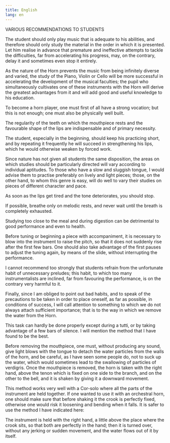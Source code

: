 ```yaml
---
title: English
lang: en
---
```


VARIOUS RECOMMENDATIONS TO STUDENTS

The student should only play music that is adequate to his abilities, and therefore should only study the material in the order in which it is presented. Let him realise in advance that premature and ineffective attempts to tackle the difficulties, far from accelerating his progress, may, on the contrary, delay it and sometimes even stop it entirely.

As the nature of the Horn prevents the music from being infinitely diverse and varied, the study of the Piano, Violin or Cello will be more successful in accelerating the development of the musical faculties; the pupil who simultaneously cultivates one of these instruments with the Horn will derive the greatest advantages from it and will add good and useful knowledge to his education.

To become a horn player, one must first of all have a strong vocation; but this is not enough; one must also be physically well built.

The regularity of the teeth on which the mouthpiece rests and the favourable shape of the lips are indispensable and of primary necessity.

The student, especially in the beginning, should keep his practicing short, and by repeating it frequently he will succeed in strengthening his lips, which he would otherwise weaken by forced work.

Since nature has not given all students the same disposition, the areas on which studies should be particularly directed will vary according to individual aptitudes. To those who have a slow and sluggish tongue, I would advise them to practise preferably on lively and light pieces; those, on the other hand, to whom this genre is easy, will do well to vary their studies on pieces of different character and pace.

As soon as the lips get tired and the tone deteriorates, you should stop.

If possible, breathe only on melodic rests, and never wait until the breath is completely exhausted.

Studying too close to the meal and during digestion can be detrimental to good performance and even to health.

Before tuning or beginning a piece with accompaniment, it is necessary to blow into the instrument to raise the pitch, so that it does not suddenly rise after the first few bars. One should also take advantage of the first pauses to adjust the tuning again, by means of the slide, without interrupting the performance.

I cannot recommend too strongly that students refrain from the unfortunate habit of unnecessary preludes; this habit, to which too many instrumentalists are inclined, far from favouring the performance, is on the contrary very harmful to it.

Finally, since I am obliged to point out bad habits, and to speak of the precautions to be taken in order to place oneself, as far as possible, in conditions of success, I will call attention to something to which we do not always attach sufficient importance; that is to the way in which we remove the water from the Horn.

This task can hardly be done properly except during a tutti, or by taking advantage of a few bars of silence. I will mention the method that I have found to be the best.

Before removing the mouthpiece, one must, without producing any sound, give light blows with the tongue to detach the water particles from the walls of the horn, and be careful, as I have seen some people do, not to suck up the water, which would sometimes lead to the swallowing of particles of verdigris. Once the mouthpiece is removed, the horn is taken with the right hand, above the tenon which is fixed on one side to the branch, and on the other to the bell, and it is shaken by giving it a downward movement.

This method works very well with a Cor-solo where all the parts of the instrument are held together. If one wanted to use it with an orchestral horn, one should make sure that before shaking it the crook is perfectly fixed, otherwise one would risk it loosening and bending when it falls. It is safer to use the method I have indicated here:

The instrument is held with the right hand, a little above the place where the crook sits, so that both are perfectly in the hand; then it is turned over, without any jerking or sudden movement, and the water flows out of it by itself.
